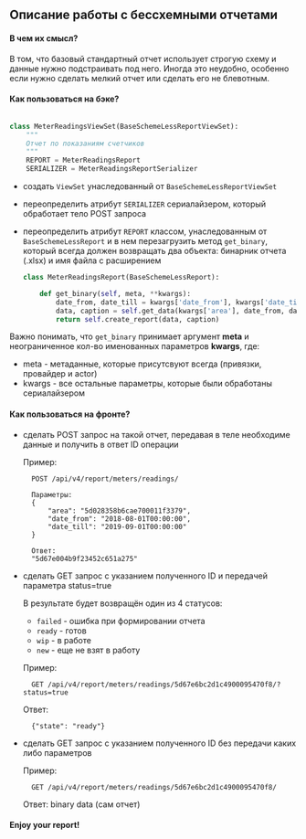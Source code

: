 ## Описание работы с бессхемными отчетами

#### В чем их смысл?

В том, что базовый стандартный отчет использует строгую схему и 
данные нужно подстраивать под него. Иногда это неудобно, особенно если 
нужно сделать мелкий отчет или сделать его не блевотным.

#### Как пользоваться на бэке?


```python

class MeterReadingsViewSet(BaseSchemeLessReportViewSet):
    """
    Отчет по показаниям счетчиков
    """
    REPORT = MeterReadingsReport
    SERIALIZER = MeterReadingsReportSerializer

```

- создать `ViewSet` унаследованный от `BaseSchemeLessReportViewSet`

- переопределить атрибут `SERIALIZER` сериалайзером, который
обработает тело POST запроса

- переопределить атрибут `REPORT` классом, унаследованным от `BaseSchemeLessReport`
и в нем перезагрузить метод `get_binary`, который всегда должен возвращать
два объекта: бинарник отчета (.xlsx) и имя файла с расширением

    ```python
    class MeterReadingsReport(BaseSchemeLessReport):
    
        def get_binary(self, meta, **kwargs):
            date_from, date_till = kwargs['date_from'], kwargs['date_till']
            data, caption = self.get_data(kwargs['area'], date_from, date_till)
            return self.create_report(data, caption)
    ```
    
Важно понимать, что `get_binary` принимает аргумент **meta** и 
неограниченное кол-во именованных параметров **kwargs**, где:
- meta - метаданные, которые присутсвуют всегда (привязки, провайдер и actor)
- kwargs - все остальные параметры, которые были обработаны сериалайзером


#### Как пользоваться на фронте?

- сделать POST запрос на такой отчет, передавая в теле необходиме данные
и получить в ответ ID операции

    Пример:
    
        POST /api/v4/report/meters/readings/
        
        Параметры:
        {
            "area": "5d028358b6cae700011f3379",
            "date_from": "2018-08-01T00:00:00",
            "date_till": "2019-09-01T00:00:00"
        }
        
        Ответ:
        "5d67e004b9f23452c651a275"

- сделать GET запрос с указанием полученного ID и передачей 
параметра status=true
    
    В результате будет возвращён один из 4 статусов:
    - `failed` - ошибка при формировании отчета
    - `ready` - готов
    - `wip` - в работе
    - `new` - еще не взят в работу
    
    Пример:
    
        GET /api/v4/report/meters/readings/5d67e6bc2d1c4900095470f8/?status=true
    
    Ответ:
    
        {"state": "ready"}

- сделать GET запрос с указанием полученного ID без передачи каких либо параметров

    Пример:
    
        GET /api/v4/report/meters/readings/5d67e6bc2d1c4900095470f8/
    
    Ответ:
    binary data (сам отчет)



#### Enjoy your report!